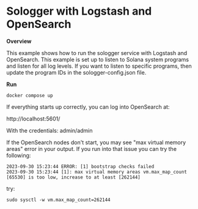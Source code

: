 # Sologger with Logstash and OpenSearch

**Overview**

This example shows how to run the sologger service with Logstash and OpenSearch.
This example is set up to listen to Solana system programs and listen for all log levels. If you want to listen to specific programs, then update the program IDs in the sologger-config.json file.

**Run**

```shell
docker compose up
```

If everything starts up correctly, you can log into OpenSearch at:

http://localhost:5601/

With the credentials:
admin/admin

If the OpenSearch nodes don't start, you may see "max virtual memory areas" error in your output. If you run into that issue
you can try the following:

```shell
2023-09-30 15:23:44 ERROR: [1] bootstrap checks failed
2023-09-30 15:23:44 [1]: max virtual memory areas vm.max_map_count [65530] is too low, increase to at least [262144]
```

try:

```shell
sudo sysctl -w vm.max_map_count=262144
```
